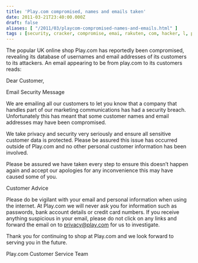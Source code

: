 ```yaml
---
title: 'Play.com compromised, names and emails taken'
date: 2011-03-21T23:40:00.000Z
draft: false
aliases: [ "/2011/03/playcom-compromised-names-and-emails.html" ]
tags : [security, cracker, compromise, emai, rakuten, com, hacker, l, play]
---
```


The popular UK online shop Play.com has reportedly been compromised, revealing its database of usernames and email addresses of its customers to its attackers. An email appearing to be from play.com to its customers reads:

  

Dear Customer,

  

Email Security Message

We are emailing all our customers to let you know that a company that handles part of our marketing communications has had a security breach. Unfortunately this has meant that some customer names and email addresses may have been compromised.

We take privacy and security very seriously and ensure all sensitive customer data is protected. Please be assured this issue has occurred outside of Play.com and no other personal customer information has been involved.

Please be assured we have taken every step to ensure this doesn’t happen again and accept our apologies for any inconvenience this may have caused some of you.

Customer Advice

Please do be vigilant with your email and personal information when using the internet. At Play.com we will never ask you for information such as passwords, bank account details or credit card numbers. If you receive anything suspicious in your email, please do not click on any links and forward the email on to privacy@play.com for us to investigate.

Thank you for continuing to shop at Play.com and we look forward to serving you in the future.

Play.com Customer Service Team